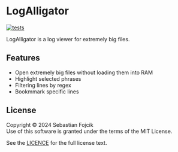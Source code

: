 # LogAlligator

[![tests](https://github.com/KyrietS/LogAlligator/actions/workflows/test.yml/badge.svg)](https://github.com/KyrietS/LogAlligator/actions/workflows/test.yml)

LogAlligator is a log viewer for extremely big files.

## Features

- Open extremely big files without loading them into RAM
- Highlight selected phrases
- Filtering lines by regex
- Bookmmark specific lines

## License

Copyright © 2024 Sebastian Fojcik \
Use of this software is granted under the terms of the MIT License.

See the [LICENCE](LICENSE) for the full license text.
